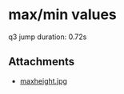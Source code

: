 # max/min values

q3 jump duration: 0.72s


## Attachments

- [maxheight.jpg](https://trello.com/1/cards/5eadf6f34afa114e3ab8ca1a/attachments/5eadf6f34afa114e3ab8ca34/download/maxheight.jpg)
